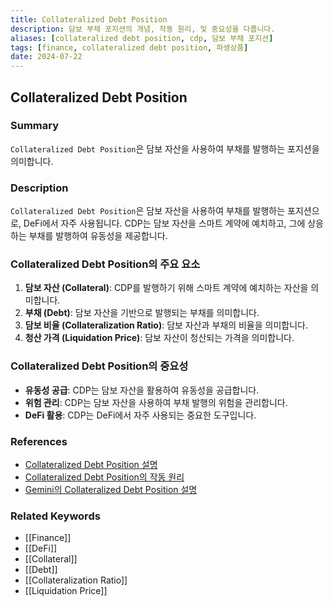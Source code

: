 ```yaml
---
title: Collateralized Debt Position
description: 담보 부채 포지션의 개념, 작동 원리, 및 중요성을 다룹니다.
aliases: [collateralized debt position, cdp, 담보 부채 포지션]
tags: [finance, collateralized debt position, 파생상품]
date: 2024-07-22
---
```


## Collateralized Debt Position

### Summary

`Collateralized Debt Position`은 담보 자산을 사용하여 부채를 발행하는 포지션을 의미합니다.

### Description

`Collateralized Debt Position`은 담보 자산을 사용하여 부채를 발행하는 포지션으로, DeFi에서 자주 사용됩니다. CDP는 담보 자산을 스마트 계약에 예치하고, 그에 상응하는 부채를 발행하여 유동성을 제공합니다.

### Collateralized Debt Position의 주요 요소

1. **담보 자산 (Collateral)**: CDP를 발행하기 위해 스마트 계약에 예치하는 자산을 의미합니다.
2. **부채 (Debt)**: 담보 자산을 기반으로 발행되는 부채를 의미합니다.
3. **담보 비율 (Collateralization Ratio)**: 담보 자산과 부채의 비율을 의미합니다.
4. **청산 가격 (Liquidation Price)**: 담보 자산이 청산되는 가격을 의미합니다.

### Collateralized Debt Position의 중요성

- **유동성 공급**: CDP는 담보 자산을 활용하여 유동성을 공급합니다.
- **위험 관리**: CDP는 담보 자산을 사용하여 부채 발행의 위험을 관리합니다.
- **DeFi 활용**: CDP는 DeFi에서 자주 사용되는 중요한 도구입니다.

### References

- [Collateralized Debt Position 설명](https://en.wikipedia.org/wiki/Collateralized_debt_obligation)
- [Collateralized Debt Position의 작동 원리](https://www.investopedia.com/terms/c/collateralized-debt-position.asp)
- [Gemini의 Collateralized Debt Position 설명](https://www.gemini.com/cryptopedia/search?query=collateralized-debt-position)

### Related Keywords

- [[Finance]]
- [[DeFi]]
- [[Collateral]]
- [[Debt]]
- [[Collateralization Ratio]]
- [[Liquidation Price]]
